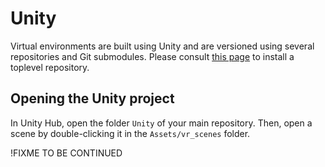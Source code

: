 # Unity

Virtual environments are built using Unity and are versioned using several repositories and Git submodules. Please consult [this page](CloningRepository.md) to install a toplevel repository.

## Opening the Unity project

In Unity Hub, open the folder `Unity` of your main repository. Then, open a scene by double-clicking it in the `Assets/vr_scenes` folder.

!FIXME TO BE CONTINUED
